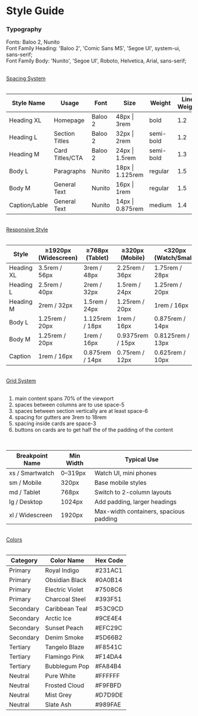 # Style Guide

### Typography

Fonts: Baloo 2, Nunito  
Font Family Heading: 'Baloo 2', 'Comic Sans MS', 'Segoe UI', system-ui, sans-serif;  
Font Family Body: 'Nunito', 'Segoe UI', Roboto, Helvetica, Arial, sans-serif; 

<br>
<u>Spacing System</u><br><br>

| Style Name    | Usage           | Font    | Size             | Weight    | Line Weight | Letter Spacing |
|---------------|-----------------|---------|------------------|-----------|-------------|----------------|
| Heading XL    | Homepage        | Baloo 2 | 48px \| 3rem     | bold      | 1.2         | 0              |
| Heading L     | Section Titles  | Baloo 2 | 32px \| 2rem     | semi-bold | 1.2         | 0              |
| Heading M     | Card Titles/CTA | Baloo 2 | 24px \| 1.5rem   | semi-bold | 1.3         | 0              |
| Body L        | Paragraphs      | Nunito  | 18px \| 1.125rem | regular   | 1.5         | 0              |
| Body M        | General Text    | Nunito  | 16px \| 1rem     | regular   | 1.5         | 0              |
| Caption/Lable | General Text    | Nunito  | 14px \| 0.875rem | medium    | 1.4         | 0.5            |  

<br>
<u>Responsive Style</u><br><br>

| Style      | ≥1920px (Widescreen) | ≥768px (Tablet) | ≥320px (Mobile)  | <320px (Watch/Small) | 
|------------|----------------------|-----------------|------------------|----------------------|
| Heading XL | 3.5rem /  56px       | 3rem /  48px    | 2.25rem /  36px  | 1.75rem /  28px      |
| Heading L  | 2.5rem /  40px       | 2rem /  32px    | 1.5rem /  24px   | 1.25rem /  20px      |
| Heading M  | 2rem /  32px         | 1.5rem /  24px  | 1.25rem /  20px  | 1rem / 16px          |
| Body L     | 1.25rem / 20px       | 1.125rem / 18px | 1rem / 16px      | 0.875rem / 14px      |
| Body M     | 1.25rem / 20px       | 1rem / 16px     | 0.9375rem / 15px | 0.8125rem / 13px     |
| Caption    | 1rem / 16px          | 0.875rem / 14px | 0.75rem / 12px   | 0.625rem / 10px      |

<br>  
<u>Grid System</u><br><br>

1. main content spans 70% of the  viewport
2. spaces between columns are to use space-5  
3. spaces between section vertically are at least space-6  
4. spacing for gutters are 3rem to 18rem  
5. spacing inside cards are space-3  
6. buttons on  cards are to get half the of the padding of the content  

<br>

| Breakpoint Name  | Min Width | Typical Use                            |
|------------------|-----------|----------------------------------------|
| xs / Smartwatch  | 0–319px   | Watch UI, mini phones                  |
| sm / Mobile      | 320px     | Base mobile styles                     |
| md / Tablet      | 768px     | Switch to 2-column layouts             |
| lg / Desktop     | 1024px    | Add padding, larger headings           |
| xl / Widescreen  | 1920px    | Max-width containers, spacious padding |

<br>
<u>Colors</u><br><br>

| Category   | Color Name             | Hex Code     |
|------------|------------------------|--------------|
| Primary    | Royal Indigo           | #231AC1    |
| Primary    | Obsidian Black         | #0A0B14    |
| Primary    | Electric Violet        | #7508C6    |
| Primary    | Charcoal Steel         | #393F51    |
| Secondary  | Caribbean Teal         | #53C9CD    |
| Secondary  | Arctic Ice             | #9CE4E4    |
| Secondary  | Sunset Peach           | #EFC29C    |
| Secondary  | Denim Smoke            | #5D66B2    |
| Tertiary   | Tangelo Blaze          | #F8541C    |
| Tertiary   | Flamingo Pink          | #F14DA4    |
| Tertiary   | Bubblegum Pop          | #FA84B4    |
| Neutral    | Pure White             | #FFFFFF    |
| Neutral    | Frosted Cloud          | #F9FBFD    |
| Neutral    | Mist Grey              | #D7D9DE    |
| Neutral    | Slate Ash              | #989FAE    |

